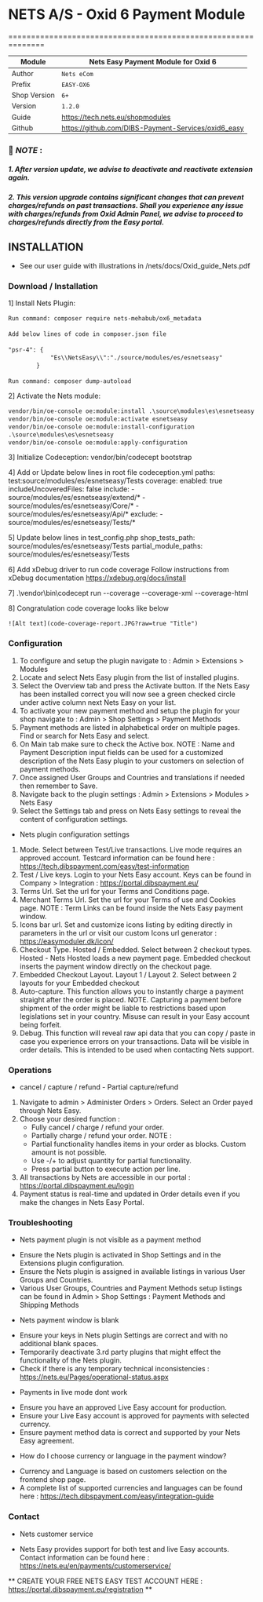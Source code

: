 # NETS A/S - Oxid 6 Payment Module
==============================================================

|Module       | Nets Easy Payment Module for Oxid 6
|-------------|-----------------------------------------------
|Author       | `Nets eCom`
|Prefix       | `EASY-OX6`
|Shop Version | `6+`
|Version      | `1.2.0`
|Guide        | https://tech.nets.eu/shopmodules
|Github       | https://github.com/DIBS-Payment-Services/oxid6_easy

### :memo: *NOTE* :
##### 1. After version update, we advise to deactivate and reactivate extension again.
##### 2. This version upgrade contains significant changes that can prevent charges/refunds on past transactions. Shall you experience any issue with charges/refunds from Oxid Admin Panel, we advise to proceed to charges/refunds directly from the Easy portal.

## INSTALLATION
* See our user guide with illustrations in /nets/docs/Oxid_guide_Nets.pdf

### Download / Installation
1] Install Nets Plugin:

    Run command: composer require nets-mehabub/ox6_metadata

    Add below lines of code in composer.json file

    "psr-4": {
                "Es\\NetsEasy\\":"./source/modules/es/esnetseasy"
            }

    Run command: composer dump-autoload

2] Activate the Nets module:

    vendor/bin/oe-console oe:module:install .\source\modules\es\esnetseasy
    vendor/bin/oe-console oe:module:activate esnetseasy
    vendor/bin/oe-console oe:module:install-configuration .\source\modules\es\esnetseasy
    vendor/bin/oe-console oe:module:apply-configuration

3] Initialize Codeception:
    vendor/bin/codecept bootstrap

4] Add or Update below lines in root file codeception.yml
    paths:
        test:source/modules/es/esnetseasy/Tests
    coverage:
        enabled: true
        includeUncoveredFiles: false
        include:
            - source/modules/es/esnetseasy/extend/*
            - source/modules/es/esnetseasy/Core/*
            - source/modules/es/esnetseasy/Api/*
        exclude:
            - source/modules/es/esnetseasy/Tests/*

5] Update below lines in test_config.php
	shop_tests_path: source/modules/es/esnetseasy/Tests
    	partial_module_paths: source/modules/es/esnetseasy/Tests

6] Add xDebug driver to run code coverage
    Follow instructions from xDebug documentation
    https://xdebug.org/docs/install

7] .\vendor\bin\codecept run --coverage --coverage-xml --coverage-html
    
8] Congratulation code coverage looks like below

    ![Alt text](code-coverage-report.JPG?raw=true "Title")
    
    
### Configuration
1. To configure and setup the plugin navigate to : Admin > Extensions > Modules
2. Locate and select Nets Easy plugin from the list of installed plugins.
3. Select the Overview tab and press the Activate button. If the Nets Easy has been installed correct you will now see a green checked circle under active column next Nets Easy on your list.
4. To activate your new payment method and setup the plugin for your shop navigate to :
   Admin > Shop Settings > Payment Methods
5. Payment methods are listed in alphabetical order on multiple pages. Find or search for Nets Easy and select.
6. On Main tab make sure to check the Active box.
   NOTE : Name and Payment Description input fields can be used for a customized description of the Nets Easy plugin to your customers on selection of payment methods.
7. Once assigned User Groups and Countries and translations if needed then remember to Save.
8. Navigate back to the plugin settings :
   Admin > Extensions > Modules > Nets Easy
9. Select the Settings tab and press on Nets Easy settings to reveal the content of configuration settings.

* Nets plugin configuration settings
1. Mode. Select between Test/Live transactions. Live mode requires an approved account.
   Testcard information can be found here : https://tech.dibspayment.com/easy/test-information
2. Test / Live keys. Login to your Nets Easy account. Keys can be found in Company > Integration : https://portal.dibspayment.eu/
3. Terms Url. Set the url for your Terms and Conditions page.
4. Merchant Terms Url. Set the url for your Terms of use and Cookies page.
   NOTE : Term Links can be found inside the Nets Easy payment window.
5. Icons bar url. Set and customize icons listing by editing directly in parameters in the url or visit our custom Icons url generator : https://easymoduler.dk/icon/
6. Checkout Type. Hosted / Embedded. Select between 2 checkout types. Hosted - Nets Hosted loads a new payment page. Embedded checkout inserts the payment window directly on the checkout page.
7. Embedded Checkout Layout. Layout 1 / Layout 2. Select between 2 layouts for your Embedded checkout
8. Auto-capture. This function allows you to instantly charge a payment straight after the order is placed.
   NOTE. Capturing a payment before shipment of the order might be liable to restrictions based upon legislations set in your country. Misuse can result in your Easy account being forfeit.
9. Debug. This function will reveal raw api data that you can copy / paste in case you experience errors on your transactions. Data will be visible in order details. This is intended to be used when contacting Nets support.

### Operations
* cancel / capture / refund - Partial capture/refund
1. Navigate to admin > Administer Orders > Orders. Select an Order payed through Nets Easy.
2. Choose your desired function :
   - Fully cancel / charge / refund your order.
   - Partially charge / refund your order.
   NOTE :
	- Partial functionality handles items in your order as blocks. Custom amount is not possible.
	- Use -/+ to adjust quantity for partial functionality.
	- Press partial button to execute action per line.
3. All transactions by Nets are accessible in our portal : https://portal.dibspayment.eu/login
4. Payment status is real-time and updated in Order details even if you make the changes in Nets Easy Portal.

### Troubleshooting
* Nets payment plugin is not visible as a payment method
- Ensure the Nets plugin is activated in Shop Settings and in the Extensions plugin configuration.
- Ensure the Nets plugin is assigned in available listings in various User Groups and Countries.
- Various User Groups, Countries and Payment Methods setup listings can be found in Admin > Shop Settings :
  Payment Methods and Shipping Methods

* Nets payment window is blank
- Ensure your keys in Nets plugin Settings are correct and with no additional blank spaces.
- Temporarily deactivate 3.rd party plugins that might effect the functionality of the Nets plugin.
- Check if there is any temporary technical inconsistencies : https://nets.eu/Pages/operational-status.aspx

* Payments in live mode dont work
- Ensure you have an approved Live Easy account for production.
- Ensure your Live Easy account is approved for payments with selected currency.
- Ensure payment method data is correct and supported by your Nets Easy agreement.

* How do I choose currency or language in the payment window?
- Currency and Language is based on customers selection on the frontend shop page.
- A complete list of supported currencies and languages can be found here :
  https://tech.dibspayment.com/easy/integration-guide

### Contact
* Nets customer service
- Nets Easy provides support for both test and live Easy accounts. Contact information can be found here : https://nets.eu/en/payments/customerservice/

** CREATE YOUR FREE NETS EASY TEST ACCOUNT HERE : https://portal.dibspayment.eu/registration **
